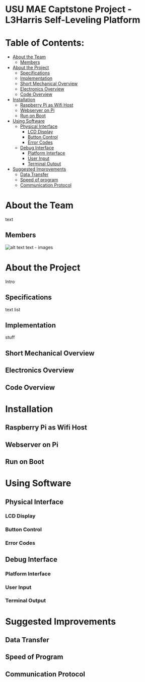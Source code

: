 USU MAE Captstone Project - L3Harris Self-Leveling Platform 
===========================================================

# Table of Contents:

* [About the Team](#about-the-team)
	* [Members](#members)
* [About the Project](#about-the-project)
	* [Specifications](#specifications)
	* [Implementation](#implementation)
	* [Short Mechanical Overview](#short-mechanical-overview)
	* [Electronics Overview](#electronics-overview)
	* [Code Overview](#code-overview)
* [Installation](#installation)
	* [Raspberry Pi as Wifi Host](#raspberry-pi-as-wifi-host)
	* [Webserver on Pi](#webserver-on-pi)
	* [Run on Boot](#run-on-boot)
* [Using Software](#using-software)
	* [Physical Interface](#physical-interface)
		* [LCD Display](#lcd-display)
		* [Button Control](#button-control)
		* [Error Codes](#error-codes)
	* [Debug Interface](#debug-interface)
		* [Platform Interface](#platform-interface)
		* [User Input](#user-input)
		* [Terminal Output](#terminal-output)
* [Suggested Improvements](#suggested-improvements)
	* [Data Transfer](#data-transfer)
	* [Speed of program](#speed-of-program)
	* [Communication Protocol](#communication-protocol)


# About the Team

text

## Members

![alt text](https://github.com/TylerLott/CapstoneProject/blob/WebsiteFiles/images/Tyler.png?raw=true)
text - images

# About the Project

Intro

## Specifications

text
list

## Implementation

stuff

## Short Mechanical Overview

## Electronics Overview

## Code Overview

# Installation

## Raspberry Pi as Wifi Host

## Webserver on Pi

## Run on Boot

# Using Software

## Physical Interface

### LCD Display

### Button Control

### Error Codes

## Debug Interface

### Platform Interface

### User Input

### Terminal Output

# Suggested Improvements

## Data Transfer

## Speed of Program

## Communication Protocol
